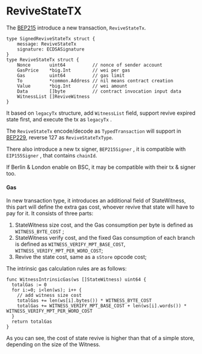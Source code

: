 # ReviveStateTX

The [BEP215](https://github.com/bnb-chain/BEPs/pull/215) introduce a new transaction, `ReviveStateTx`.

```plain
type SignedReviveStateTx struct {
	message: ReviveStateTx
	signature: ECDSASignature
}
type ReviveStateTx struct {
	Nonce    	uint64          // nonce of sender account 
	GasPrice 	*big.Int        // wei per gas
	Gas      	uint64          // gas limit 
	To       	*common.Address // nil means contract creation 
	Value    	*big.Int        // wei amount 
	Data     	[]byte          // contract invocation input data 
	WitnessList	[]ReviveWitness  
}
```

It based on `legacyTx` structure, add `WitnessList` field, support revive expired state first, and execute the tx as `legacyTx` .

  

The `ReviveStateTx` encode/decode as `TypedTransaction` will support in [BEP229](https://github.com/bnb-chain/BEPs/pull/229), reverse 127 as `ReviveStateTxType`.

  

There also introduce a new tx signer, `BEP215Signer` , it is compatible with `EIP155Signer` , that contains `chainId`.

  

If Berlin & London enable on BSC, it may be compatible with their tx & signer too.

#### Gas

In new transaction type, it introduces an additional field of StateWitness, this part will define the extra gas cost, whoever revive that state will have to pay for it. It consists of three parts:

1. StateWitness size cost, and the Gas consumption per byte is defined as `WITNESS_BYTE_COST` ;
2. StateWitness verify cost, and the fixed Gas consumption of each branch is defined as `WITNESS_VERIFY_MPT_BASE_COST`, `WITNESS_VERIFY_MPT_PER_WORD_COST`;
3. Revive the state cost, same as a `sStore` opcode cost;

The intrinsic gas calculation rules are as follows:

```plain
func WitnessIntrinsicGas(ws []StateWitness) uint64 {
  totalGas := 0
  for i:=0; i<len(ws); i++ {
    // add witness size cost
    totalGas += len(ws[i].bytes()) * WITNESS_BYTE_COST
    totalGas += WITNESS_VERIFY_MPT_BASE_COST + len(ws[i].words()) * WITNESS_VERIFY_MPT_PER_WORD_COST
  }
  return totalGas
}
```

As you can see, the cost of state revive is higher than that of a simple store, depending on the size of the Witness.